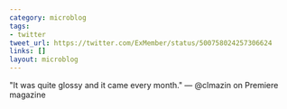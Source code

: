 ```yaml
---
category: microblog
tags:
- twitter
tweet_url: https://twitter.com/ExMember/status/500758024257306624
links: []
layout: microblog
---
```

"It was quite glossy and it came every month." — @clmazin on Premiere magazine
